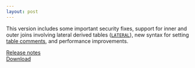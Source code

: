 ```yaml
---
layout: post
---
```


This version includes some important security fixes, support for inner and outer
joins involving lateral derived tables ([`LATERAL`](https://prestosql.io/docs/current/sql/select.html#lateral)),
new syntax for setting [table comments](https://prestosql.io/docs/current/sql/comment.html), and performance
improvements.

[Release notes](https://prestosql.io/docs/current/release/release-307.html)   
[Download](https://prestosql.io/download.html)

